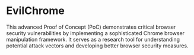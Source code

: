 # EvilChrome
This advanced Proof of Concept (PoC) demonstrates critical browser security vulnerabilities by implementing a sophisticated Chrome browser manipulation framework. It serves as a research tool for understanding potential attack vectors and developing better browser security measures. 
